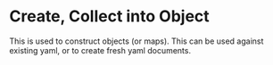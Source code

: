 # Create, Collect into Object

This is used to construct objects (or maps). This can be used against existing yaml, or to create fresh yaml documents.
